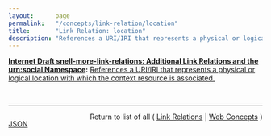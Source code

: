 ```yaml
---
layout:      page
permalink:   "/concepts/link-relation/location"
title:       "Link Relation: location"
description: "References a URI/IRI that represents a physical or logical location with which the context resource is associated."
---
```


**[Internet Draft snell-more-link-relations: Additional Link Relations and the urn:social Namespace](/specs/IETF/I-D/snell-more-link-relations "This specification defines a number of additional Link Relation Types that can used for a variety of purposes."):** [References a URI/IRI that represents a physical or logical location with which the context resource is associated.](http://tools.ietf.org/html/draft-snell-more-link-relations#section-3 "Read documentation for Link Relation &#34;location&#34;")

<br/>
<hr/>

<p style="float : left"><a href="./location.json" title="JSON representing this particular Web Concept value">JSON</a></p>
<p style="text-align: right">Return to list of all ( <a href="../link-relations">Link Relations</a> | <a href="../">Web Concepts</a> )</p>
